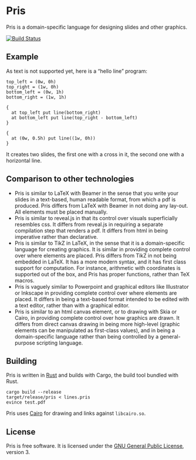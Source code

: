 # Pris

Pris is a domain-specific language for designing slides and other graphics.

[![Build Status][ci-img]][ci]

## Example

As text is not supported yet, here is a “hello line” program:

    top_left = (0w, 0h)
    top_right = (1w, 0h)
    bottom_left = (0w, 1h)
    bottom_right = (1w, 1h)

    {
      at top_left put line(bottom_right)
      at bottom_left put line(top_right - bottom_left)
    }

    {
      at (0w, 0.5h) put line((1w, 0h))
    }

It creates two slides, the first one with a cross in it, the second one with a
horizontal line.

## Comparison to other technologies

 * Pris is similar to LaTeX with Beamer in the sense that you write your slides
   in a text-based, human readable format, from which a pdf is produced. Pris
   differs from LaTeX with Beamer in not doing any lay-out. All elements must be
   placed manually.
 * Pris is similar to reveal.js in that its control over visuals superficially
   resembles css. It differs from reveal.js in requiring a separate compilation
   step that renders a pdf. It differs from html in being imperative rather than
   declarative.
 * Pris is similar to TikZ in LaTeX, in the sense that it is a domain-specific
   language for creating graphics. It is similar in providing complete control
   over where elements are placed. Pris differs from TikZ in not being embedded
   in LaTeX. It has a more modern syntax, and it has first class support for
   computation. For instance, arithmetic with coordinates is supported out of
   the box, and Pris has proper functions, rather than TeX macros.
 * Pris is vaguely similar to Powerpoint and graphical editors like Illustrator
   or Inkscape in providing complete control over where elements are placed. It
   differs in being a text-based format intended to be edited with a text
   editor, rather than with a graphical editor.
 * Pris is similar to an html canvas element, or to drawing with Skia or Cairo,
   in providing complete control over how graphics are drawn. It differs from
   direct canvas drawing in being more high-level (graphic elements can be
   manipulated as first-class values), and in being a domain-specific language
   rather than being controlled by a general-purpose scripting language.

## Building

Pris is written in [Rust][rust] and builds with Cargo, the build tool bundled
with Rust.

    cargo build --release
    target/release/pris < lines.pris
    evince test.pdf

Pris uses [Cairo][cairo] for drawing and links against `libcairo.so`.

## License

Pris is free software. It is licensed under the
[GNU General Public License][gplv3], version 3.

[ci-img]: https://travis-ci.org/ruuda/pris.svg?branch=master
[ci]:     https://travis-ci.org/ruuda/pris
[rust]:   https://rust-lang.org
[cairo]:  https://cairographics.org
[gplv3]:  https://www.gnu.org/licenses/gpl-3.0.html
